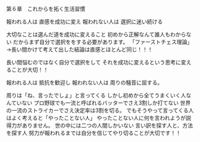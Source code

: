 第６章　これからを拓く生活習慣

報われる人は
直感を成功に変え
報われない人は
選択に迷い続ける

大切なことは選んだ道を成功に変えること
初めから正解なんて誰人もわからない
だからまず自分で選択ををする必要があります。
「ファーストチェス理論」
→長い間かけて考えて出した結論は直感とほとんど同じ！！！

長い間悩むのではなく自分で選択をして
それを成功に変えるという思考に変えることが大切！！

報われる人は
抵抗を歓迎し
報われない人は
周りの騒音に屈する。


周りは「ね、言ったでしょ」と言ってくる
しかし初めから全てうまくいく人なんていない
プロ野球でも一流と呼ばれるバッターでさえ3割しか打てない
世界の一流のストライカーでさえ決定率は3割を切る。
でもそうやって言ってくる人はよく考えると「やったことない人」
やったことない人に何を言われようが説得力がありません。
世の中には二つの人間しかいない
言い訳を探す人と、方法を探す人
努力が報われるまでは自分を信じてやり切ることが大切です！！
